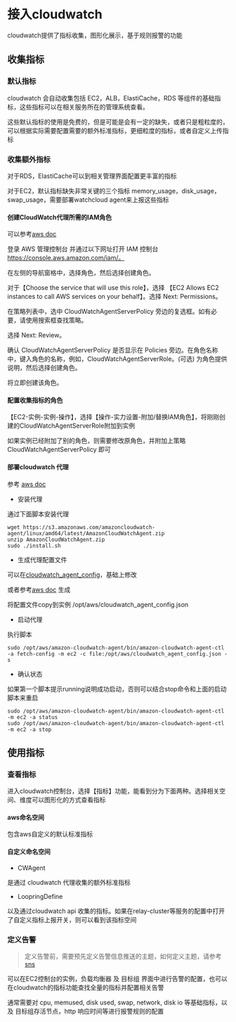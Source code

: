 # 接入cloudwatch
cloudwatch提供了指标收集，图形化展示，基于规则报警的功能

## 收集指标

### 默认指标
cloudwatch 会自动收集包括 EC2，ALB，ElastiCache，RDS 等组件的基础指标，这些指标可以在相关服务所在的管理系统查看。

这些默认指标的使用是免费的，但是可能是会有一定的缺失，或者只是粗粒度的，可以根据实际需要配置需要的额外标准指标，更细粒度的指标，或者自定义上传指标

### 收集额外指标
对于RDS，ElastiCache可以到相关管理界面配置更丰富的指标

对于EC2，默认指标缺失非常关键的三个指标 memory_usage，disk_usage，swap_usage，需要部署watchcloud agent来上报这些指标

#### 创建CloudWatch代理所需的IAM角色
可以参考[aws doc](https://docs.aws.amazon.com/zh_cn/AmazonCloudWatch/latest/monitoring/create-iam-roles-for-cloudwatch-agent.html)

登录 AWS 管理控制台 并通过以下网址打开 IAM 控制台 https://console.aws.amazon.com/iam/。

在左侧的导航窗格中，选择角色，然后选择创建角色。

对于【Choose the service that will use this role】，选择 【EC2 Allows EC2 instances to call AWS services on your behalf】。选择 Next: Permissions。

在策略列表中，选中 CloudWatchAgentServerPolicy 旁边的复选框。如有必要，请使用搜索框查找策略。

选择 Next: Review。

确认 CloudWatchAgentServerPolicy 是否显示在 Policies 旁边。在角色名称中，键入角色的名称，例如，CloudWatchAgentServerRole。(可选) 为角色提供说明，然后选择创建角色。

将立即创建该角色。

#### 配置收集指标的角色
【EC2-实例-实例-操作】，选择【操作-实力设置-附加/替换IAM角色】，将刚刚创建的CloudWatchAgentServerRole附加到实例

如果实例已经附加了别的角色，则需要修改原角色，并附加上策略 CloudWatchAgentServerPolicy 即可

#### 部署cloudwatch 代理
参考 [aws doc](https://docs.aws.amazon.com/zh_cn/AmazonCloudWatch/latest/monitoring/Install-CloudWatch-Agent.html)

* 安装代理

通过下面脚本安装代理
```
wget https://s3.amazonaws.com/amazoncloudwatch-agent/linux/amd64/latest/AmazonCloudWatchAgent.zip
unzip AmazonCloudWatchAgent.zip
sudo ./install.sh
```

* 生成代理配置文件

可以在[cloudwatch_agent_config](cloudwatch_agent_config.md)，基础上修改

或者参考[aws doc](https://docs.aws.amazon.com/zh_cn/AmazonCloudWatch/latest/monitoring/create-cloudwatch-agent-configuration-file-wizard.html) 生成

将配置文件copy到实例 /opt/aws/cloudwatch_agent_config.json

* 启动代理

执行脚本

`sudo /opt/aws/amazon-cloudwatch-agent/bin/amazon-cloudwatch-agent-ctl -a fetch-config -m ec2 -c file:/opt/aws/cloudwatch_agent_config.json -s`

* 确认状态

如果第一个脚本提示running说明成功启动，否则可以结合stop命令和上面的启动脚本来重启
```
sudo /opt/aws/amazon-cloudwatch-agent/bin/amazon-cloudwatch-agent-ctl -m ec2 -a status
sudo /opt/aws/amazon-cloudwatch-agent/bin/amazon-cloudwatch-agent-ctl -m ec2 -a stop
```

## 使用指标

### 查看指标
进入cloudwatch控制台，选择【指标】功能，能看到分为下面两种。选择相关空间、维度可以图形化的方式查看指标

#### aws命名空间
包含aws自定义的默认标准指标

#### 自定义命名空间

* CWAgent

是通过 cloudwatch 代理收集的额外标准指标

* LoopringDefine

以及通过cloudwatch api 收集的指标。如果在relay-cluster等服务的配置中打开了自定义指标上报开关，则可以看到该指标空间

### 定义告警
> 定义告警前，需要预先定义告警信息推送的主题，如何定义主题，请参考[sns](sns_cn.md)

可以在EC2控制台的实例，负载均衡器 及 目标组 界面中进行告警的配置，也可以在cloudwatch的指标功能查找全量的指标并配置相关告警

通常需要对 cpu, memused, disk used, swap, network, disk io 等基础指标，以及 目标组存活节点，http 响应时间等进行报警规则的配置
